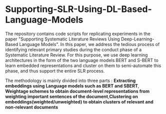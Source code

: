 # Supporting-SLR-Using-DL-Based-Language-Models
The repository contains code scripts for replicating experiments in the paper "Supporting Systematic Literature Reviews Using Deep-Learning-Based Language Models". In this paper, we address the tedious process of identifying relevant primary studies during the conduct phase of a Systematic Literature Review. For this purpose, we use deep learning architectures in the form of the two language models BERT and S-BERT to learn embedded representations and cluster on them to semi-automate this phase, and thus support the entire SLR process.

The methodology is mainly divided into three parts : **Extracting embeddings using Language models such as BERT and SBERT**, **Weightage schemes to obtain document-level representations from weighting important sentences of the document**,**Clustering on embeddings(weighted/unweighted) to obtain clusters of relevant and non-relevant documents**
